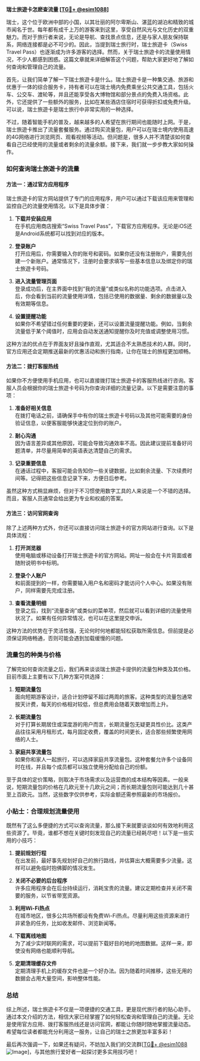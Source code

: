**瑞士旅遊卡怎麽查流量 [[TG💪+ @esim1088](https://t.me/s/esim1088)]**

瑞士，这个位于欧洲中部的小国，以其壮丽的阿尔卑斯山、湛蓝的湖泊和精致的城市闻名于世。每年都有成千上万的游客来到这里，享受自然风光与文化历史的双重魅力。而对于旅行者来说，无论是导航、查找景点信息，还是与家人朋友保持联系，网络连接都是必不可少的。因此，当提到瑞士旅行时，瑞士旅遊卡（Swiss Travel Pass）也逐渐成为许多游客的选择。然而，关于瑞士旅遊卡的流量使用情况，不少人都感到困惑。这篇文章就来详细解答这个问题，帮助大家更好地了解如何查询和管理自己的流量。

首先，让我们简单了解一下瑞士旅遊卡是什么。瑞士旅遊卡是一种集交通、旅游和优惠于一体的综合服务卡，持有者可以在瑞士境内免费乘坐公共交通工具，包括火车、公交车、渡轮等，并且还能享受各大博物馆和部分景点的免费入场资格。此外，它还提供了一些额外的服务，比如在某些酒店住宿时可获得折扣或免费升级。可以说，瑞士旅遊卡是瑞士旅行中非常实用的一种选择。

不过，随着智能手机的普及，越来越多的人希望在旅行期间也能随时上网。于是，瑞士旅遊卡推出了流量套餐服务。通过购买流量包，用户可以在瑞士境内使用高速的4G网络进行浏览网页、观看视频等活动。但问题是，很多人并不清楚该如何查看自己已经使用的流量或者剩余的流量余额。接下来，我们就一步步教大家如何操作。

### 如何查询瑞士旅遊卡的流量

#### 方法一：通过官方应用程序
瑞士旅遊卡的官方网站提供了专门的应用程序，用户可以通过下载该应用来管理和监控自己的流量使用情况。以下是具体步骤：

1. **下载并安装应用**  
   在手机应用商店搜索“Swiss Travel Pass”，下载官方应用程序。无论是iOS还是Android系统都可以找到对应的版本。

2. **登录账户**  
   打开应用后，你需要输入你的账号和密码。如果你还没有注册账户，需要先创建一个新账户。通常情况下，注册时会要求填写一些基本信息以及绑定你的瑞士旅遊卡号码。

3. **进入流量管理页面**  
   登录成功后，在主界面中找到“我的流量”或类似名称的功能选项。点击进入后，你会看到当前的流量使用详情，包括已使用的数据量、剩余的数据量以及有效期等信息。

4. **设置提醒功能**  
   如果你不希望错过任何重要的更新，还可以设置流量提醒功能。例如，当剩余流量低于某个阈值时，应用会自动发送通知提醒你及时充值或调整使用习惯。

这种方法的优点在于界面友好且操作直观，尤其适合不太熟悉技术的人群。同时，官方应用还会定期推送最新的优惠活动和旅行指南，让你在瑞士的旅程更加顺畅。

#### 方法二：拨打客服热线
如果你不方便使用手机应用，也可以直接拨打瑞士旅遊卡的客服热线进行咨询。客服人员会根据你的瑞士旅遊卡号码为你查询详细的流量记录。以下是需要注意的事项：

1. **准备好相关信息**  
   在拨打电话之前，请确保手中有你的瑞士旅遊卡号码以及其他可能需要的身份验证信息，以便客服能够快速定位到你的账户。

2. **耐心沟通**  
   因为语言差异或其他原因，可能会导致沟通效率不高。因此建议提前准备好问题清单，并尽量用简单的英语表达清楚自己的需求。

3. **记录重要信息**  
   在通话过程中，客服可能会告知你一些关键数据，比如剩余流量、下次续费时间等。记得把这些信息记录下来，方便日后参考。

虽然这种方式稍显麻烦，但对于不习惯使用数字工具的人来说是一个不错的选择。而且，客服人员通常会给出更为专业和权威的答案。

#### 方法三：访问官网查询
除了上述两种方式外，你还可以直接访问瑞士旅遊卡的官方网站进行查询。以下是具体流程：

1. **打开浏览器**  
   使用电脑或移动设备打开瑞士旅遊卡的官方网站。网址一般会在卡片背面或者随附说明书中标明。

2. **登录个人账户**  
   和前面提到的一样，你需要输入用户名和密码才能访问个人中心。如果没有账户，同样需要先完成注册。

3. **查看流量明细**  
   登录之后，找到“流量查询”或类似的菜单项，然后就可以看到详细的流量使用状况了。如果有任何异常情况，也可以在这里提交申诉。

这种方法的优势在于灵活性强，无论何时何地都能轻松获取所需信息。但前提是必须保证网络畅通，否则可能会遇到加载缓慢的问题。

### 流量包的种类与价格

了解完如何查询流量之后，我们再来谈谈瑞士旅遊卡提供的流量包种类及其价格。目前市面上主要有以下几种方案可供选择：

1. **短期流量包**  
   面向短期游客设计，适合计划停留不超过两周的旅客。这种类型的流量包通常按天计费，每天的价格相对较低，但总费用会随着天数增加而上升。

2. **长期流量包**  
   对于打算长期居住或深度游的用户而言，长期流量包无疑更具性价比。这类产品往往采用月租形式，每月固定收费，覆盖的时间更长，适合那些频繁使用网络的人士。

3. **家庭共享流量包**  
   如果你和家人一起旅行，可以选择家庭共享流量包。这种套餐允许多个设备同时在线，并且每个成员都可以独立使用分配给自己的份额。

至于具体的定价策略，则取决于市场需求以及运营商的成本结构等因素。一般来说，短期流量包的价格在几欧元至十几欧元之间；而长期流量包则可能达到几十甚至上百欧元。当然，这些数字仅供参考，实际金额还需参照最新的市场报价。

### 小贴士：合理规划流量使用

既然有了这么多便捷的方式可以查询流量，那么接下来就要谈谈如何有效地利用这些资源了。毕竟，谁都不想在关键时刻发现自己的流量已经耗尽吧！以下是一些实用的小技巧：

1. **提前规划行程**  
   在出发前，最好事先规划好自己的旅行路线，并估算出大概需要多少流量。这样可以避免临时抱佛脚的情况发生。

2. **关闭不必要的后台程序**  
   许多应用程序会在后台持续运行，消耗宝贵的流量。建议定期检查并关闭不需要的服务，以节省带宽资源。

3. **利用Wi-Fi热点**  
   在城市地区，很多公共场所都设有免费Wi-Fi热点。尽量利用这些资源来进行非紧急的任务，比如收发邮件、浏览新闻等。

4. **下载离线地图**  
   为了减少实时联网的需求，可以提前下载好目的地的地图数据。这样一来，即使没有网络也能顺利导航。

5. **定期清理缓存文件**  
   定期清理手机上的缓存文件也是一个好办法。因为随着时间推移，这些无用的数据会占用大量空间，影响整体性能。

### 总结

综上所述，瑞士旅遊卡不仅是一项便捷的交通工具，更是现代旅行者的贴心助手。通过本文介绍的方法，相信大家已经掌握了如何轻松查询和管理自己的流量。无论是使用官方应用、拨打客服热线还是访问官网，都能让你随时随地掌握流量动态。希望每位读者都能充分利用这一服务，让自己的瑞士之旅更加丰富多彩！

最后再次强调一下，如果还有疑问，不妨加入我们的交流群[[TG💪+ @esim1088](https://t.me/s/esim1088) ![Image](https://i.postimg.cc/4NQfJmqS/Snipaste-2025-05-13-00-14-12.png)]，与其他旅行爱好者一起探讨更多实用技巧吧！